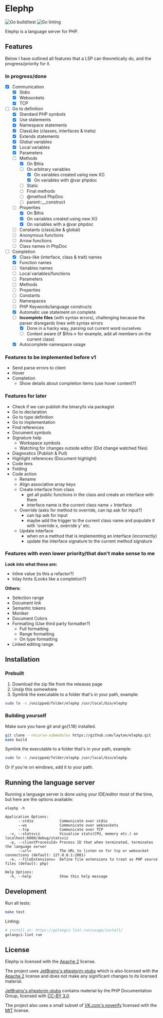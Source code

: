 # Elephp

![Go build/test](https://github.com/laytan/elephp/actions/workflows/go-test.yml/badge.svg?branch=main)
![Go linting](https://github.com/laytan/elephp/actions/workflows/golangci-lint.yml/badge.svg?branch=main)

Elephp is a language server for PHP.

## Features

Below I have outlined all features that a LSP can theoretically do, and the progress/priority for it.

### In progress/done

- [x] Communication
    - [x] Stdio
    - [x] Websockets
    - [x] TCP
- [ ] Go to definition
    - [x] Standard PHP symbols
    - [x] Use statements
    - [x] Namespace statements
    - [x] ClassLike (classes, interfaces & traits)
    - [x] Extends statements
    - [x] Global variables
    - [x] Local variables
    - [x] Parameters
    - [ ] Methods
        - [x] On $this
        - [ ] On arbitrary variables
            - [x] On variables created using new X()
            - [x] On variables with @var phpdoc
        - [ ] Static
        - [ ] Final methods
        - [ ] @method PhpDoc
        - [ ] parent::__construct
    - [ ] Properties
        - [x] On $this
        - [x] On variables created using new X()
        - [x] On variables with a @var phpdoc
    - [ ] Constants (classLike & global)
    - [ ] Anonymous functions
    - [ ] Arrow functions
    - [ ] Class names in PhpDoc
- [ ] Completion
    - [x] Class-like (interface, class & trait) names
    - [x] Function names
    - [ ] Variables names
    - [ ] Local variables/functions
    - [ ] Parameters
    - [ ] Methods
    - [ ] Properties
    - [ ] Constants
    - [ ] Namespaces
    - [ ] PHP Keywords/language constructs
    - [x] Automatic use statement on complete
    - [ ] **Incomplete files** (with syntax errors), challenging because the parser disregards lines with syntax errors
        - [x] Done in a hacky way, parsing out current word ourselves
        - [ ] Context aware (if $this-> for example, add all members on the current class)
    - [x] Autocomplete namespace usage

### Features to be implemented before v1

- Send parse errors to client
- Hover
- Completion
    - Show details about completion items (use hover content?)

### Features for later

- Check if we can publish the binary/ls via packagist
- Go to declaration
- Go to type definition
- Go to implementation
- Find references
- Document symbols
- Signature help
    - Workspace symbols
    - Watching for changes outside editor (Did change watched files)
- Diagnostics (Publish & Pull)
- Highlight references (Document highlight)
- Code lens
- Folding
- Code action
    - Rename
    - Align associative array keys
    - Create interface from class
        - get all public functions in the class and create an interface with them
        - interface name is the current class name + Interface
    - Override (asks for method to override, can lsp ask for input?)
        - can lsp ask for input
        - maybe add the trigger to the current class name and populate it with 'override x, override y' etc.
    - Update interface
        - when on a method that is implementing an interface (incorrectly)
        - update the interface signature to the current method signature

### Features with even lower priority/that don't make sense to me

**Look into what these are:**  
- Inline value (is this a refactor?)
- Inlay hints (Looks like a completion?)

**Others:**  
- Selection range
- Document link
- Semantic tokens
- Moniker
- Document Colors
- Formatting (Use third party formatter?)
    - Full formatting
    - Range formatting
    - On type formatting
- Linked editing range

## Installation

### Prebuilt

1. Download the zip file from the releases page
2. Unzip this somewhere
3. Symlink the executable to a folder that's in your path, example:
```bash
sudo ln -s /unzipped/folder/elephp /usr/local/bin/elephp
```

### Building yourself

Make sure you have git and go(1.18) installed.

```bash
git clone --recurse-submodules https://github.com/laytan/elephp.git
make build
```

Symlink the executable to a folder that's in your path, example:
```bash
sudo ln -s /unzipped/folder/elephp /usr/local/bin/elephp
```

Or if you're on windows, add it to your path.

## Running the language server

Running a language server is done using your IDE/editor most of the time,
but here are the options available:

```
elephp -h

Application Options:
      --stdio            Communicate over stdio
      --ws               Communicate over websockets
      --tcp              Communicate over TCP
  -v, --statsviz         Visualize stats(CPU, memory etc.) on localhost:6060/debug/statsviz
  -p, --clientProcessId= Process ID that when terminated, terminates the language server
      --url=             The URL to listen on for tcp or websocket connections (default: 127.0.0.1:2001)
  -e, --fileExtensions=  Define file extensions to treat as PHP source files (default: php)

Help Options:
  -h, --help             Show this help message
```

## Development

Run all tests:
```bash
make test
```

Linting:
```bash
# install at: https://golangci-lint.run/usage/install/
golangci-lint run
```

## License

Elephp is licensed with the [Apache 2](https://www.apache.org/licenses/LICENSE-2.0) license.

The project uses [JetBrains's phpstorm-stubs](https://github.com/JetBrains/phpstorm-stubs)
which is also licensed with the [Apache 2](https://www.apache.org/licenses/LICENSE-2.0) license and does not
make any significant changes to its licensed material.

[JetBrains's phpstorm-stubs](https://github.com/JetBrains/phpstorm-stubs) contains material by the PHP Documentation Group,
licensed with [CC-BY 3.0](https://www.php.net/manual/en/cc.license.php).

The project also uses a small subset of [VK.com's noverify](https://github.com/VKCOM/noverify)
licensed with the [MIT](https://raw.githubusercontent.com/VKCOM/noverify/v0.5.3/LICENSE) license.
